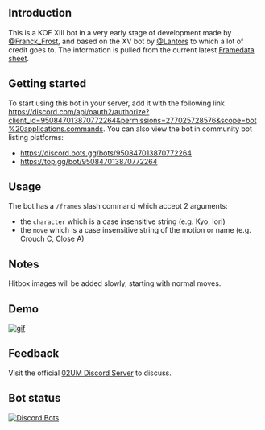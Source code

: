 ## Introduction
This is a KOF XIII bot in a very early stage of development made by [@Franck_Frost](https://twitter.com/FranckFrost), and based on the XV bot by [@Lantors](https://github.com/dens0ne) to which a lot of credit goes to. The  information is pulled from the current latest [Framedata sheet](https://docs.google.com/spreadsheets/d/1lzpQMoGAboJezLT9WRd3O-vlNDNRlgF_47ShtBGZ3G4).

## Getting started
To start using this bot in your server, add it with the following link https://discord.com/api/oauth2/authorize?client_id=950847013870772264&permissions=277025728576&scope=bot%20applications.commands. You can also view the bot in community bot listing platforms:
 - https://discord.bots.gg/bots/950847013870772264
 - https://top.gg/bot/950847013870772264

## Usage
The bot has a `/frames` slash command which accept 2 arguments:
- the `character` which is a case insensitive string (e.g. Kyo, Iori)
- the `move` which is a case insensitive string of the motion or name (e.g. Crouch C, Close A)

## Notes
Hitbox images will be added slowly, starting with normal moves.

## Demo
[![gif](https://media.giphy.com/media/LrqUuAZB2E3hGvHtOH/giphy.gif)](https://giphy.com/gifs/LrqUuAZB2E3hGvHtOH)

## Feedback
Visit the official [02UM Discord Server](https://discord.gg/8JNXHxf) to discuss.

## Bot status

[![Discord Bots](https://top.gg/api/widget/950847013870772264.svg)](https://top.gg/bot/950847013870772264)
